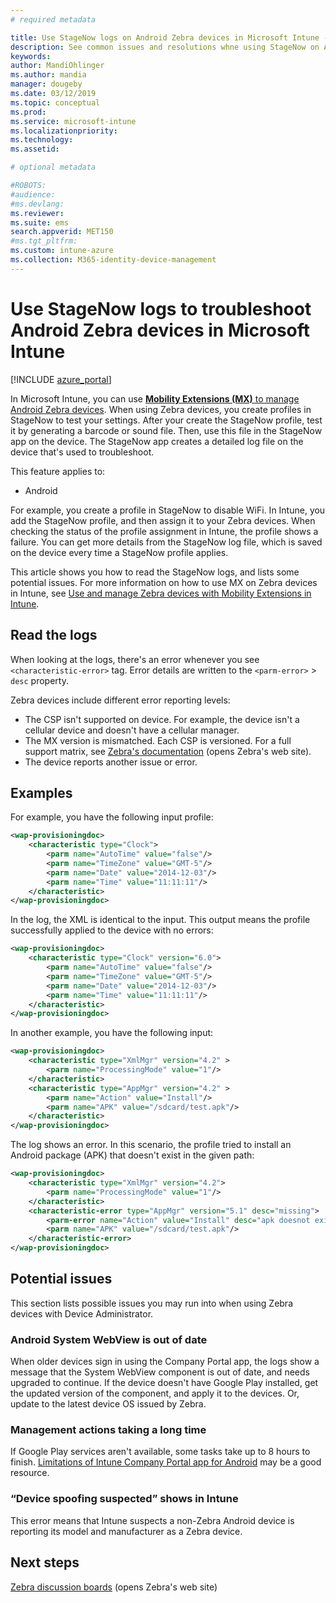 ```yaml
---
# required metadata

title: Use StageNow logs on Android Zebra devices in Microsoft Intune - Azure | Microsoft Docs
description: See common issues and resolutions whne using StageNow on Android devices with Microsoft Intune. Also read the logs, and see examples of how to read the logs for success or errors.
keywords:
author: MandiOhlinger
ms.author: mandia
manager: dougeby
ms.date: 03/12/2019
ms.topic: conceptual
ms.prod:
ms.service: microsoft-intune
ms.localizationpriority:
ms.technology:
ms.assetid: 

# optional metadata

#ROBOTS:
#audience:
#ms.devlang:
ms.reviewer:
ms.suite: ems
search.appverid: MET150
#ms.tgt_pltfrm:
ms.custom: intune-azure
ms.collection: M365-identity-device-management
---
```


# Use StageNow logs to troubleshoot Android Zebra devices in Microsoft Intune

[!INCLUDE [azure_portal](./includes/azure_portal.md)]

In Microsoft Intune, you can use [**Mobility Extensions (MX)** to manage Android Zebra devices](android-zebra-mx-overview.md). When using Zebra devices, you create profiles in StageNow to test your settings. After your create the StageNow profile, test it by generating a barcode or sound file. Then, use this file in the StageNow app on the device. The StageNow app creates a detailed log file on the device that's used to troubleshoot.

This feature applies to:

- Android

For example, you create a profile in StageNow to disable WiFi. In Intune, you add the StageNow profile, and then assign it to your Zebra devices. When checking the status of the profile assignment in Intune, the profile shows a failure. You can get more details from the StageNow log file, which is saved on the device every time a StageNow profile applies.

This article shows you how to read the StageNow logs, and lists some potential issues. For more information on how to use MX on Zebra devices in Intune, see [Use and manage Zebra devices with Mobility Extensions in Intune](android-zebra-mx-overview.md).

## Read the logs

When looking at the logs, there's an error whenever you see `<characteristic-error>` tag. Error details are written to the `<parm-error>` > `desc` property.

Zebra devices include different error reporting levels:

- The CSP isn't supported on device. For example, the device isn't a cellular device and doesn't have a cellular manager.
- The MX version is mismatched. Each CSP is versioned. For a full support matrix, see [Zebra's documentation](http://techdocs.zebra.com/mx/) (opens Zebra's web site).
- The device reports another issue or error.

## Examples

For example, you have the following input profile:

```xml
<wap-provisioningdoc>
    <characteristic type="Clock">
        <parm name="AutoTime" value="false"/>
        <parm name="TimeZone" value="GMT-5"/>
        <parm name="Date" value="2014-12-03"/>
        <parm name="Time" value="11:11:11"/>
    </characteristic>
</wap-provisioningdoc>
```

In the log, the XML is identical to the input. This output means the profile successfully applied to the device with no errors:

```xml
<wap-provisioningdoc>
    <characteristic type="Clock" version="6.0">
        <parm name="AutoTime" value="false"/>
        <parm name="TimeZone" value="GMT-5"/>
        <parm name="Date" value="2014-12-03"/>
        <parm name="Time" value="11:11:11"/>
    </characteristic>
</wap-provisioningdoc>
```

In another example, you have the following input:

```xml
<wap-provisioningdoc>
    <characteristic type="XmlMgr" version="4.2" >
        <parm name="ProcessingMode" value="1"/>
    </characteristic>
    <characteristic type="AppMgr" version="4.2" >
        <parm name="Action" value="Install"/>
        <parm name="APK" value="/sdcard/test.apk"/>
    </characteristic>
</wap-provisioningdoc>
```

The log shows an error. In this scenario, the profile tried to install an Android package (APK) that doesn't exist in the given path:

```xml
<wap-provisioningdoc>
    <characteristic type="XmlMgr" version="4.2">
        <parm name="ProcessingMode" value="1"/>
    </characteristic>
    <characteristic-error type="AppMgr" version="5.1" desc="missing">
        <parm-error name="Action" value="Install" desc="apk doesnot exist in the path"/>
        <parm name="APK" value="/sdcard/test.apk"/>
    </characteristic-error>
</wap-provisioningdoc>
```

## Potential issues

This section lists possible issues you may run into when using Zebra devices with Device Administrator.

### Android System WebView is out of date

When older devices sign in using the Company Portal app, the logs show a message that the System WebView component is out of date, and needs upgraded to continue. If the device doesn't have Google Play installed, get the updated version of the component, and apply it to the devices. Or, update to the latest device OS issued by Zebra.

### Management actions taking a long time

If Google Play services aren't available, some tasks take up to 8 hours to finish. [Limitations of Intune Company Portal app for Android](https://support.microsoft.com/help/3211588/limitations-of-intune-company-portal-app-for-android-in-china) may be a good resource.

### “Device spoofing suspected” shows in Intune

This error means that Intune suspects a non-Zebra Android device is reporting its model and manufacturer as a Zebra device.

## Next steps

[Zebra discussion boards](https://developer.zebra.com/community/home/discussions) (opens Zebra's web site)
